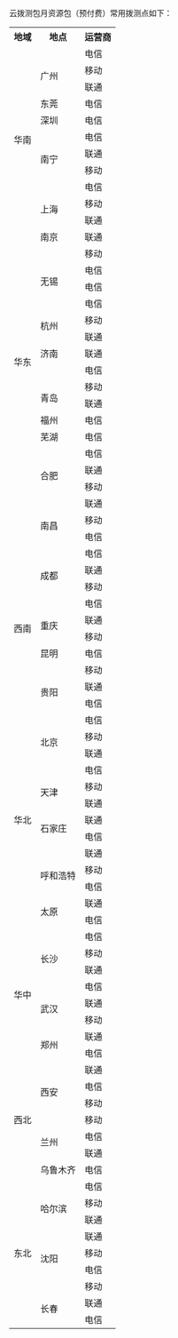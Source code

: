 
云拨测包月资源包（预付费）常用拨测点如下：

<table border="0" cellpadding="0" cellspacing="0" style="border-collapse:
 collapse;table-layout:fixed;>
 <tbody><tr height="19" style="height:14.25pt">
  <th> 地域</th>
  <th> 地点</th>
  <th> 运营商</th>
 </tr>
<tr>
  <td rowspan="8" ><br>
    <br>
    <br>
    <br>
    <br>
    华南</td>
  <td rowspan="3"><br>
    广州</td>
  <td >电信</td>
 </tr>
<tr>
  <td>移动</td>
 </tr>
<tr>
  <td>联通</td>
 </tr>
<tr>
<td>东莞</td>
  <td >电信</td>
 </tr>
<tr>
<td>深圳</td>
  <td >电信</td>
 </tr>
<tr>
  <td rowspan="3"  ><br>
    南宁</td>
  <td >电信</td>
 </tr>
<tr>
  <td>联通</td>
 </tr>
<tr>
  <td>移动</td>
 </tr>
<tr>
  <td rowspan="22">华东</td>
  <td rowspan="3" ><br>
    上海</td>
  <td >电信</td>
 </tr>
<tr>
  <td>移动</td>
 </tr>
<tr>
  <td>联通</td>
 </tr>
<tr>
<td>南京</td>
  <td >联通</td>
 </tr>
<tr>
  <td rowspan="3"  ><br>
    <br>
    无锡</td>
  <td >移动</td>
 </tr>
<tr>
  <td>电信</td>
 </tr>
<tr>
  <td>电信</td>
 </tr>
<tr>
  <td rowspan="3"  ><br>
    杭州</td>
  <td >电信</td>
 </tr>
<tr>
  <td>移动</td>
 </tr>
<tr>
  <td>联通</td>
 </tr>
<tr>
<td>济南</td>
  <td >联通</td>
 </tr>
<tr>
  <td rowspan="3"  ><br>
    <br>
    青岛</td>
  <td >电信</td>
 </tr>
<tr>
  <td>移动</td>
 </tr>
<tr>
  <td>联通</td>
 </tr>
<tr>
<td>福州</td>
  <td >电信</td>
 </tr>
<tr>
<td>芜湖</td>
  <td >电信</td>
 </tr>
<tr>
  <td rowspan="3"  ><br>
    合肥</td>
  <td >电信</td>
 </tr>
<tr>
  <td>联通</td>
 </tr>
<tr>
  <td>移动</td>
 </tr>
<tr>
  <td rowspan="3"  ><br>
    南昌</td>
  <td >联通</td>
 </tr>
<tr>
  <td>移动</td>
 </tr>
<tr>
  <td>电信</td>
 </tr>
<tr>
  <td rowspan="10" height="190"  style="height:142.5pt">西南</td>
  <td rowspan="3" class="xl67"><br>
    成都</td>
  <td >电信</td>
 </tr>
<tr>
  <td>联通</td>
 </tr>
<tr>
  <td>移动</td>
 </tr>
<tr>
  <td rowspan="3"  ><br>
    重庆</td>
  <td >电信</td>
 </tr>
<tr>
  <td>联通</td>
 </tr>
<tr>
  <td>移动</td>
 </tr>
<tr>
<td>昆明</td>
  <td >电信</td>
 </tr>
<tr>
  <td rowspan="3"  ><br>
    贵阳</td>
  <td >移动</td>
 </tr>
<tr>
  <td>联通</td>
 </tr>
<tr>
  <td>电信</td>
 </tr>
<tr>
  <td rowspan="13" height="247"  style="height:185.25pt">华北</td>
  <td rowspan="3" class="xl67"><br>
    北京</td>
  <td >电信</td>
 </tr>
<tr>
  <td>移动</td>
 </tr>
<tr>
  <td>联通</td>
 </tr>
<tr>
  <td rowspan="3"  ><br>
    天津</td>
  <td >电信</td>
 </tr>
<tr>
  <td>移动</td>
 </tr>
<tr>
  <td>联通</td>
 </tr>
<tr>
  <td rowspan="2" height="38" class="xl67" style="height:28.5pt">石家庄</td>
  <td >联通</td>
 </tr>
<tr>
  <td>电信</td>
 </tr>
<tr>
  <td rowspan="3"  ><br>
    呼和浩特</td>
  <td >联通</td>
 </tr>
<tr>
  <td>移动</td>
 </tr>
<tr>
  <td>电信</td>
 </tr>
<tr>
  <td rowspan="2" height="38"  style="height:28.5pt">太原</td>
  <td >联通</td>
 </tr>
<tr>
  <td>电信</td>
 </tr>
<tr>
  <td rowspan="8" height="152"  style="height:114.0pt">华中</td>
  <td rowspan="3" class="xl67"><br>
    长沙</td>
  <td >电信</td>
 </tr>
<tr>
  <td>移动</td>
 </tr>
<tr>
  <td>联通</td>
 </tr>
<tr>
  <td rowspan="3"  ><br>
    武汉</td>
  <td >电信</td>
 </tr>
<tr>
  <td>联通</td>
 </tr>
<tr>
  <td>移动</td>
 </tr>
<tr>
  <td rowspan="2" height="38" class="xl67" style="height:28.5pt">郑州</td>
  <td >联通</td>
 </tr>
<tr>
  <td>电信</td>
 </tr>
<tr>
  <td rowspan="7" height="133"  style="height:99.75pt">西北</td>
  <td rowspan="3" class="xl67"><br>
    西安</td>
  <td >联通</td>
 </tr>
<tr>
  <td>电信</td>
 </tr>
<tr>
  <td>移动</td>
 </tr>
<tr>
  <td rowspan="3"  ><br>
    兰州</td>
  <td >移动</td>
 </tr>
<tr>
  <td>电信</td>
 </tr>
<tr>
  <td>联通</td>
 </tr>
<tr>
<td>乌鲁木齐</td>
  <td >电信</td>
 </tr>
<tr>
  <td rowspan="9" height="171"  style="height:128.25pt">东北</td>
  <td rowspan="3" class="xl67"><br>
    哈尔滨</td>
  <td >电信</td>
 </tr>
<tr>
  <td>移动</td>
 </tr>
<tr>
  <td>联通</td>
 </tr>
<tr>
  <td rowspan="3"  ><br>
    沈阳</td>
  <td >联通</td>
 </tr>
<tr>
  <td>移动</td>
 </tr>
<tr>
  <td>电信</td>
 </tr>
<tr>
  <td rowspan="3"  ><br>
    长春</td>
  <td >移动</td>
 </tr>
<tr>
  <td>联通</td>
 </tr>
<tr>
  <td>电信</td>
 </tr>
</tbody></table>
